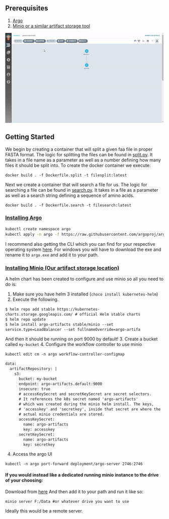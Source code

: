 
## Prerequisites
1. [Argo](#argo)
2. [Minio or a similar artifact storage tool](#minio)

![execution](./execution.gif)
## Getting Started
We begin by creating a container that will split a given faa file in proper FASTA format. The logic for splitting the files can be found in [split.py](./split.py). It takes in a file name as a parameter as well as a number defining how many files it should be split into. To create the docker container we execute:
```
docker build . -f Dockerfile.split -t filesplit:latest
```
Next we create a container that will search a file for us. The logic for searching a file can be found in [search.py](./search.py). It takes in a file as a parameter as well as a search string defining a sequence of amino acids.
```
docker build . -f Dockerfile.search -t filesearch:latest
```

### [Installing Argo](#argo)
```bash
kubectl create namespace argo
kubectl apply -n argo -f https://raw.githubusercontent.com/argoproj/argo/stable/manifests/install.yaml
```
I recommend also getting the CLI which you can find for your respective operating system [here](https://github.com/argoproj/argo/releases).
For windows you will have to download the exe and rename it to `argo.exe` and add it to your path.

### [Installing Minio (Our artifact storage location)](#minio)
A helm chart has been created to configure and use minio so all you need to do is:
1. Make sure you have helm 3 installed (`choco install kubernetes-helm`)
2. Execute the following.
```
$ helm repo add stable https://kubernetes-charts.storage.googleapis.com/ # official Helm stable charts
$ helm repo update
$ helm install argo-artifacts stable/minio --set service.type=LoadBalancer --set fullnameOverride=argo-artifa
```
And then it should be running on port 9000 by default!
3. Create a bucket called `my-bucket`
4. Configure the workflow controller to use minio
```
kubectl edit cm -n argo workflow-controller-configmap
```
```
data:
  artifactRepository: |
    s3:
      bucket: my-bucket
      endpoint: argo-artifacts.default:9000
      insecure: true
      # accessKeySecret and secretKeySecret are secret selectors.
      # It references the k8s secret named 'argo-artifacts'
      # which was created during the minio helm install. The keys,
      # 'accesskey' and 'secretkey', inside that secret are where the
      # actual minio credentials are stored.
      accessKeySecret:
        name: argo-artifacts
        key: accesskey
      secretKeySecret:
        name: argo-artifacts
        key: secretkey
```
4. Access the argo UI
```
kubectl -n argo port-forward deployment/argo-server 2746:2746
```

#### If you would instead like a dedicated running minio instance to the drive of your choosing:
Download from [here](https://min.io/download#/)
And then add it to your path and run it like so:
```
minio server F:/Data #or whatever drive you want to use
```
Ideally this would be a remote server.
